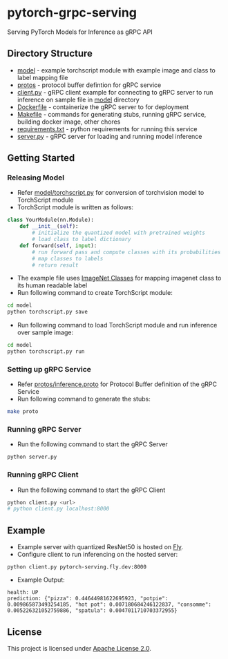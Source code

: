 # pytorch-grpc-serving
Serving PyTorch Models for Inference as gRPC API

## Directory Structure

- [model](model) - example torchscript module with example image and class to label mapping file
- [protos](protos) - protocol buffer defintion for gRPC service
- [client.py](client.py) - gRPC client example for connecting to gRPC server to run inference on sample file in [model](model) directory
- [Dockerfile](Dockerfile) - containerize the gRPC server to for deployment
- [Makefile](Makefile) - commands for generating stubs, running gRPC service, building docker image, other chores
- [requirements.txt](requirements.txt) - python requirements for running this service
- [server.py](server.py) - gRPC server for loading and running model inference

## Getting Started 

### Releasing Model
- Refer [model/torchscript.py](model/torchscript.py) for conversion of torchvision model to TorchScript module
- TorchScript module is written as follows:
```python
class YourModule(nn.Module):
    def __init__(self):
        # initialize the quantized model with pretrained weights
        # load class to label dictionary
    def forward(self, input):
        # run forward pass and compute classes with its probabilities
        # map classes to labels
        # return result
```
- The example file uses [ImageNet Classes](model/imagenet_classes.txt) for mapping imagenet class to its human readable label
- Run following command to create TorchScript module:
```bash
cd model
python torchscript.py save
```
- Run following command to load TorchScript module and run inference over sample image:
```bash
cd model
python torchscript.py run
```

### Setting up gRPC Service
- Refer [protos/inference.proto](protos/inference.proto) for Protocol Buffer definition of the gRPC Service
- Run following command to generate the stubs:
```bash
make proto
```

### Running gRPC Server
- Run the following command to start the gRPC Server
```bash
python server.py
```

### Running gRPC Client
- Run the following command to start the gRPC Client
```bash
python client.py <url>
# python client.py localhost:8000
```

## Example
- Example server with quantized ResNet50 is hosted on [Fly](https://fly.io).
- Configure client to run inferencing on the hosted server:
```
python client.py pytorch-serving.fly.dev:8000
```
- Example Output:
```
health: UP
prediction: {"pizza": 0.44644981622695923, "potpie": 0.009865873493254185, "hot pot": 0.007180684246122837, "consomme": 0.005226321052759886, "spatula": 0.0047011710703372955}
```

## License
This project is licensed under [Apache License 2.0](LICENSE).